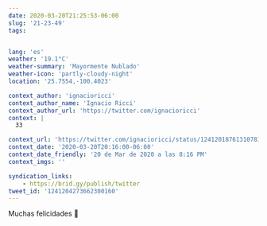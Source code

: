 ```yaml
---
date: 2020-03-20T21:25:53-06:00
slug: '21-23-49'
tags:


lang: 'es'
weather: '19.1°C'
weather-summary: 'Mayormente Nublado'
weather-icon: 'partly-cloudy-night'
location: '25.7554,-100.4023'

context_author: 'ignacioricci'
context_author_name: 'Ignacio Ricci'
context_author_url: 'https://twitter.com/ignacioricci'
context: |
  33‪

context_url: 'https://twitter.com/ignacioricci/status/1241201876131078144?s=12'
context_date: '2020-03-20T20:16:00-06:00'
context_date_friendly: '20 de Mar de 2020 a las 8:16 PM'
context_imgs: ''

syndication_links:
    - https://brid.gy/publish/twitter
tweet_id: '1241204273662300160'
---
```

Muchas felicidades 🎉 
